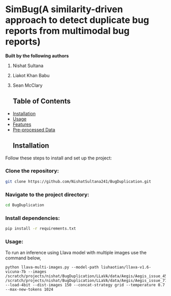 # SimBug(A similarity-driven approach to detect duplicate bug reports from multimodal bug reports)
**Built by the following authors**
1. Nishat Sultana
2. Liakot Khan Babu
3. Sean McClary

   ## Table of Contents
- [Installation](#installation)
- [Usage](#usage)
- [Features](#features)
- [Pre-processed Data](#Data)
  ## Installation
Follow these steps to install and set up the project:

### Clone the repository:
```bash
git clone https://github.com/NishatSultana241/BugDuplication.git
```
### Navigate to the project directory:
```bash
cd BugDuplication
```
### Install dependencies:
```bash
pip install -r requirements.txt
```
### Usage:
To run an inference using Llava model with multiple images use the command below,
```
python llava-multi-images.py --model-path liuhaotian/llava-v1.6-vicuna-7b --images /scratch/projects/nishat/BugDuplication/LLaVA/data/Aegis/Aegis_issue_450_image_1.jpg /scratch/projects/nishat/BugDuplication/LLaVA/data/Aegis/Aegis_issue_772_image_1.png --load-4bit --dist-images 150 --concat-strategy grid --temperature 0.7 --max-new-tokens 1024
```
